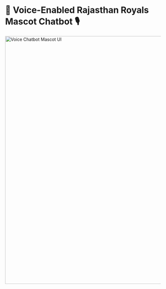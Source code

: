 # 🏏 Voice-Enabled Rajasthan Royals Mascot Chatbot 🎙️
<img src="image (1).png" alt="Voice Chatbot Mascot UI" width="800"/>
